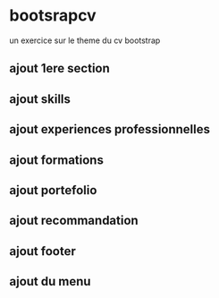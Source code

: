 # bootsrapcv

un exercice sur le theme du cv bootstrap

## ajout 1ere section

## ajout skills

## ajout experiences professionnelles

## ajout formations

## ajout portefolio

## ajout recommandation

## ajout footer

## ajout du menu

